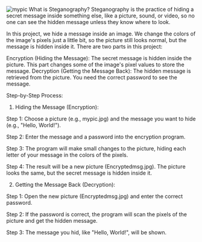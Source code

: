 ![mypic](https://github.com/user-attachments/assets/1dbd5a3d-70a3-4651-88c1-63cdc86dba1d)
What is Steganography?
Steganography is the practice of hiding a secret message inside something else, like a picture, sound, or video, so no one can see the hidden message unless they know where to look.

In this project, we hide a message inside an image. We change the colors of the image's pixels just a little bit, so the picture still looks normal, but the message is hidden inside it.
There are two parts in this project:

Encryption (Hiding the Message): The secret message is hidden inside the picture. This part changes some of the image's pixel values to store the message.
Decryption (Getting the Message Back): The hidden message is retrieved from the picture. You need the correct password to see the message.

Step-by-Step Process:

1. Hiding the Message (Encryption):
   
Step 1: Choose a picture (e.g., mypic.jpg) and the message you want to hide (e.g., "Hello, World!").

Step 2: Enter the message and a password into the encryption program.

Step 3: The program will make small changes to the picture, hiding each letter of your message in the colors of the pixels.

Step 4: The result will be a new picture (Encryptedmsg.jpg). The picture looks the same, but the secret message is hidden inside it.


2. Getting the Message Back (Decryption):
   
Step 1: Open the new picture (Encryptedmsg.jpg) and enter the correct password.

Step 2: If the password is correct, the program will scan the pixels of the picture and get the hidden message.

Step 3: The message you hid, like "Hello, World!", will be shown.
